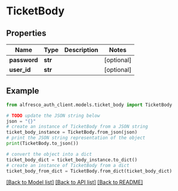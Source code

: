 # TicketBody


## Properties

Name | Type | Description | Notes
------------ | ------------- | ------------- | -------------
**password** | **str** |  | [optional] 
**user_id** | **str** |  | [optional] 

## Example

```python
from alfresco_auth_client.models.ticket_body import TicketBody

# TODO update the JSON string below
json = "{}"
# create an instance of TicketBody from a JSON string
ticket_body_instance = TicketBody.from_json(json)
# print the JSON string representation of the object
print(TicketBody.to_json())

# convert the object into a dict
ticket_body_dict = ticket_body_instance.to_dict()
# create an instance of TicketBody from a dict
ticket_body_from_dict = TicketBody.from_dict(ticket_body_dict)
```
[[Back to Model list]](../README.md#documentation-for-models) [[Back to API list]](../README.md#documentation-for-api-endpoints) [[Back to README]](../README.md)


